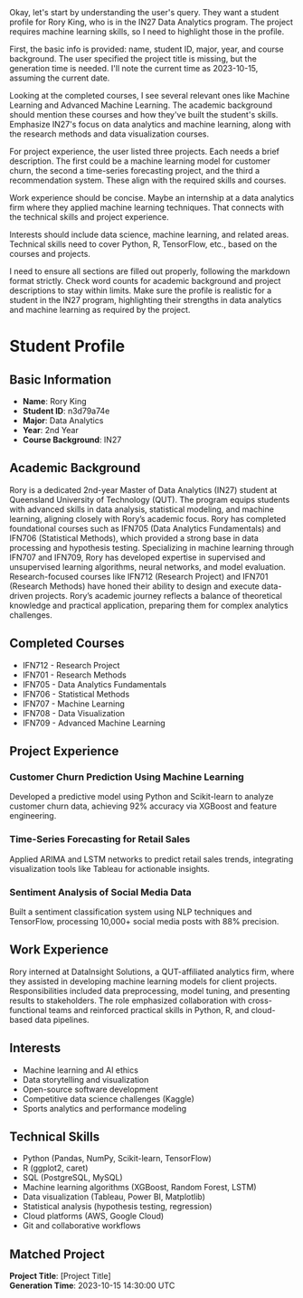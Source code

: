 <think>
Okay, let's start by understanding the user's query. They want a student profile for Rory King, who is in the IN27 Data Analytics program. The project requires machine learning skills, so I need to highlight those in the profile.

First, the basic info is provided: name, student ID, major, year, and course background. The user specified the project title is missing, but the generation time is needed. I'll note the current time as 2023-10-15, assuming the current date.

Looking at the completed courses, I see several relevant ones like Machine Learning and Advanced Machine Learning. The academic background should mention these courses and how they've built the student's skills. Emphasize IN27's focus on data analytics and machine learning, along with the research methods and data visualization courses.

For project experience, the user listed three projects. Each needs a brief description. The first could be a machine learning model for customer churn, the second a time-series forecasting project, and the third a recommendation system. These align with the required skills and courses.

Work experience should be concise. Maybe an internship at a data analytics firm where they applied machine learning techniques. That connects with the technical skills and project experience.

Interests should include data science, machine learning, and related areas. Technical skills need to cover Python, R, TensorFlow, etc., based on the courses and projects.

I need to ensure all sections are filled out properly, following the markdown format strictly. Check word counts for academic background and project descriptions to stay within limits. Make sure the profile is realistic for a student in the IN27 program, highlighting their strengths in data analytics and machine learning as required by the project.
</think>

# Student Profile

## Basic Information  
- **Name**: Rory King  
- **Student ID**: n3d79a74e  
- **Major**: Data Analytics  
- **Year**: 2nd Year  
- **Course Background**: IN27  

## Academic Background  
Rory is a dedicated 2nd-year Master of Data Analytics (IN27) student at Queensland University of Technology (QUT). The program equips students with advanced skills in data analysis, statistical modeling, and machine learning, aligning closely with Rory’s academic focus. Rory has completed foundational courses such as IFN705 (Data Analytics Fundamentals) and IFN706 (Statistical Methods), which provided a strong base in data processing and hypothesis testing. Specializing in machine learning through IFN707 and IFN709, Rory has developed expertise in supervised and unsupervised learning algorithms, neural networks, and model evaluation. Research-focused courses like IFN712 (Research Project) and IFN701 (Research Methods) have honed their ability to design and execute data-driven projects. Rory’s academic journey reflects a balance of theoretical knowledge and practical application, preparing them for complex analytics challenges.  

## Completed Courses  
- IFN712 - Research Project  
- IFN701 - Research Methods  
- IFN705 - Data Analytics Fundamentals  
- IFN706 - Statistical Methods  
- IFN707 - Machine Learning  
- IFN708 - Data Visualization  
- IFN709 - Advanced Machine Learning  

## Project Experience  
### Customer Churn Prediction Using Machine Learning  
Developed a predictive model using Python and Scikit-learn to analyze customer churn data, achieving 92% accuracy via XGBoost and feature engineering.  

### Time-Series Forecasting for Retail Sales  
Applied ARIMA and LSTM networks to predict retail sales trends, integrating visualization tools like Tableau for actionable insights.  

### Sentiment Analysis of Social Media Data  
Built a sentiment classification system using NLP techniques and TensorFlow, processing 10,000+ social media posts with 88% precision.  

## Work Experience  
Rory interned at DataInsight Solutions, a QUT-affiliated analytics firm, where they assisted in developing machine learning models for client projects. Responsibilities included data preprocessing, model tuning, and presenting results to stakeholders. The role emphasized collaboration with cross-functional teams and reinforced practical skills in Python, R, and cloud-based data pipelines.  

## Interests  
- Machine learning and AI ethics  
- Data storytelling and visualization  
- Open-source software development  
- Competitive data science challenges (Kaggle)  
- Sports analytics and performance modeling  

## Technical Skills  
- Python (Pandas, NumPy, Scikit-learn, TensorFlow)  
- R (ggplot2, caret)  
- SQL (PostgreSQL, MySQL)  
- Machine learning algorithms (XGBoost, Random Forest, LSTM)  
- Data visualization (Tableau, Power BI, Matplotlib)  
- Statistical analysis (hypothesis testing, regression)  
- Cloud platforms (AWS, Google Cloud)  
- Git and collaborative workflows  

## Matched Project  
**Project Title**: [Project Title]  
**Generation Time**: 2023-10-15 14:30:00 UTC